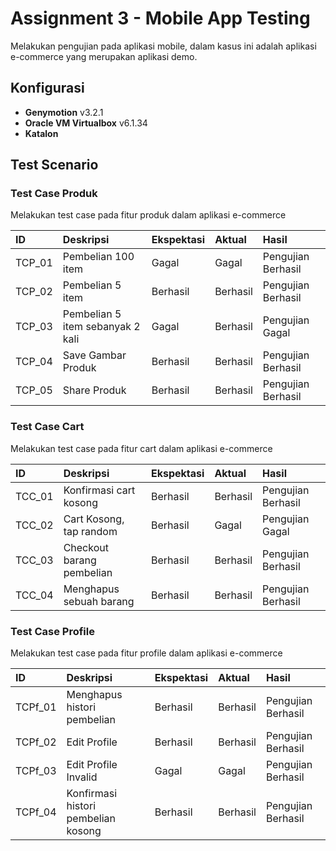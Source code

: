 
# Assignment 3 - Mobile App Testing

Melakukan pengujian pada aplikasi mobile,
dalam kasus ini adalah aplikasi e-commerce yang merupakan
aplikasi demo.


## Konfigurasi


- **Genymotion** v3.2.1
- **Oracle VM Virtualbox** v6.1.34
- **Katalon**


## Test Scenario

### Test Case Produk

Melakukan test case pada fitur produk dalam aplikasi
e-commerce

| ID        | Deskripsi                         | Ekspektasi    | Aktual        | Hasil
| :----     | :---                              | :----         | :------       | :-----
|TCP_01     | Pembelian 100 item                | Gagal         | Gagal         | Pengujian Berhasil
|TCP_02     | Pembelian 5 item                  | Berhasil      | Berhasil      | Pengujian Berhasil
|TCP_03     | Pembelian 5 item sebanyak 2 kali  | Gagal         | Berhasil      | Pengujian Gagal
|TCP_04     | Save Gambar Produk                | Berhasil      | Berhasil      | Pengujian Berhasil
|TCP_05     | Share Produk                      | Berhasil      | Berhasil      | Pengujian Berhasil

### Test Case Cart

Melakukan test case pada fitur cart dalam aplikasi
e-commerce

| ID        | Deskripsi                         | Ekspektasi    | Aktual        | Hasil
| :----     | :---                              | :----         | :------       | :-----
|TCC_01     | Konfirmasi cart kosong            | Berhasil      | Berhasil      | Pengujian Berhasil
|TCC_02     | Cart Kosong, tap random           | Berhasil      | Gagal         | Pengujian Gagal
|TCC_03     | Checkout barang pembelian         | Berhasil      | Berhasil      | Pengujian Berhasil
|TCC_04     | Menghapus sebuah barang           | Berhasil      | Berhasil      | Pengujian Berhasil

### Test Case Profile

Melakukan test case pada fitur profile dalam aplikasi
e-commerce

| ID         | Deskripsi                           | Ekspektasi    | Aktual        | Hasil
| :----      | :---                                | :----         | :------       | :-----
|TCPf_01     | Menghapus histori pembelian         | Berhasil      | Berhasil      | Pengujian Berhasil
|TCPf_02     | Edit Profile                        | Berhasil      | Berhasil      | Pengujian Berhasil
|TCPf_03     | Edit Profile Invalid                | Gagal         | Gagal         | Pengujian Berhasil
|TCPf_04     | Konfirmasi histori pembelian kosong | Berhasil      | Berhasil      | Pengujian Berhasil
